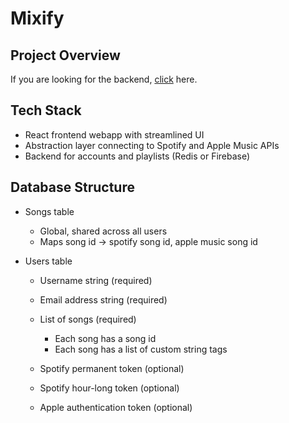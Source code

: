 # Mixify

## Project Overview

If you are looking for the backend, <a href="https://github.com/njbradley/better-spotify-backend">click</a> here.

## Tech Stack

* React frontend webapp with streamlined UI
* Abstraction layer connecting to Spotify and Apple Music APIs
* Backend for accounts and playlists (Redis or Firebase)

## Database Structure

* Songs table
  * Global, shared across all users
  * Maps song id -> spotify song id, apple music song id

* Users table
  * Username string (required)
  * Email address string (required)
  * List of songs (required)
    * Each song has a song id
    * Each song has a list of custom string tags

  * Spotify permanent token (optional)
  * Spotify hour-long token (optional)
  * Apple authentication token (optional)